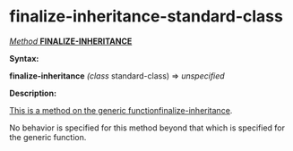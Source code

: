 finalize-inheritance-standard-class
===================================

[*Method* **FINALIZE-INHERITANCE**]()

**Syntax:**

**finalize-inheritance** *(class* standard-class) => *unspecified*

**Description:**

[This is a method on the generic function]()[finalize-inheritance](finalize-inheritance.md).

No behavior is specified for this method beyond that which is specified for the generic function.
